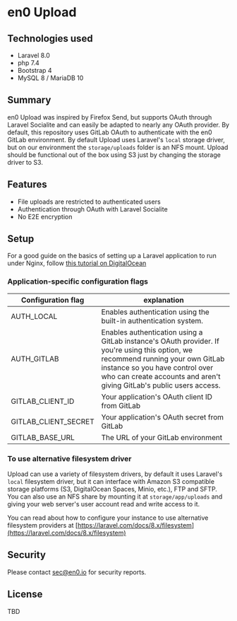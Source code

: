 # en0 Upload

## Technologies used

- Laravel 8.0
- php 7.4
- Bootstrap 4
- MySQL 8 / MariaDB 10

## Summary

en0 Upload was inspired by Firefox Send, but supports OAuth through Laravel Socialite and can easily be adapted to
nearly any OAuth provider. By default, this repository uses GitLab OAuth to authenticate with the en0 GitLab environment.
By default Upload uses Laravel's `local` storage driver, but on our environment the `storage/uploads` folder is an NFS mount.
Upload should be functional out of the box using S3 just by changing the storage driver to S3.

## Features

- File uploads are restricted to authenticated users
- Authentication through OAuth with Laravel Socialite
- No E2E encryption

## Setup

For a good guide on the basics of setting up a Laravel application to run under Nginx, follow [this tutorial on DigitalOcean](https://www.digitalocean.com/community/tutorials/how-to-install-and-configure-laravel-with-nginx-on-ubuntu-20-04)


### Application-specific configuration flags

| Configuration flag | explanation |
| --- | --- |
| AUTH_LOCAL | Enables authentication using the built-in authentication system. |
| AUTH_GITLAB | Enables authentication using a GitLab instance's OAuth provider. If you're using this option, we recommend running your own GitLab instance so you have control over who can create accounts and aren't giving GitLab's public users access. | 
| GITLAB_CLIENT_ID | Your application's OAuth client ID from GitLab | 
| GITLAB_CLIENT_SECRET | Your application's OAuth secret from GitLab |
| GITLAB_BASE_URL | The URL of your GitLab environment |


### To use alternative filesystem driver

Upload can use a variety of filesystem drivers, by default it uses Laravel's `local` filesystem driver, but it can interface with Amazon S3 compatible storage platforms (S3, DigitalOcean Spaces, Minio, etc.), FTP and SFTP. You can also use an NFS share by mounting it at `storage/app/uploads` and giving your web server's user account read and write access to it.

You can read about how to configure your instance to use alternative filesystem providers at [https://laravel.com/docs/8.x/filesystem](https://laravel.com/docs/8.x/filesystem)


## Security

Please contact sec@en0.io for security reports.

## License

TBD
